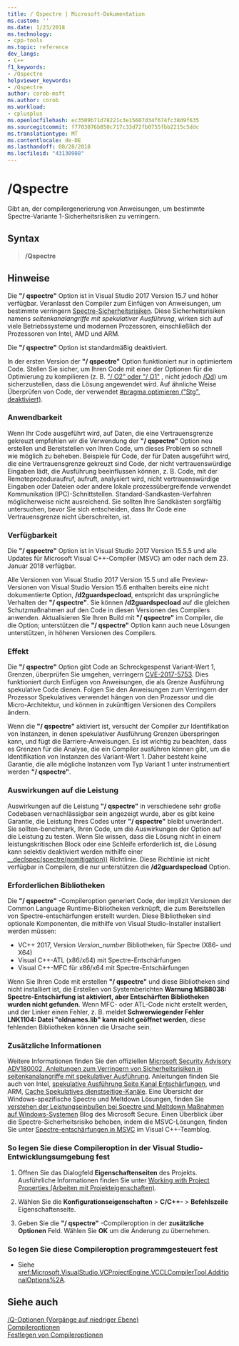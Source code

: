 ```yaml
---
title: / Qspectre | Microsoft-Dokumentation
ms.custom: ''
ms.date: 1/23/2018
ms.technology:
- cpp-tools
ms.topic: reference
dev_langs:
- C++
f1_keywords:
- /Qspectre
helpviewer_keywords:
- /Qspectre
author: corob-msft
ms.author: corob
ms.workload:
- cplusplus
ms.openlocfilehash: ec3509b71d78221c3e15607d34f674fc38d9f635
ms.sourcegitcommit: f7703076b850c717c33d72fb0755fbb2215c5ddc
ms.translationtype: MT
ms.contentlocale: de-DE
ms.lasthandoff: 08/28/2018
ms.locfileid: "43130988"
---
```

# <a name="qspectre"></a>/Qspectre

Gibt an, der compilergenerierung von Anweisungen, um bestimmte Spectre-Variante 1-Sicherheitsrisiken zu verringern.

## <a name="syntax"></a>Syntax

> **/Qspectre**

## <a name="remarks"></a>Hinweise

Die **"/ qspectre"** Option ist in Visual Studio 2017 Version 15.7 und höher verfügbar. Veranlasst den Compiler zum Einfügen von Anweisungen, um bestimmte verringern [Spectre-Sicherheitsrisiken](https://spectreattack.com/spectre.pdf). Diese Sicherheitsrisiken namens *seitenkanalangriffe mit spekulativer Ausführung*, wirken sich auf viele Betriebssysteme und modernen Prozessoren, einschließlich der Prozessoren von Intel, AMD und ARM.

Die **"/ qspectre"** Option ist standardmäßig deaktiviert.

In der ersten Version der **"/ qspectre"** Option funktioniert nur in optimiertem Code. Stellen Sie sicher, um Ihren Code mit einer der Optionen für die Optimierung zu kompilieren (z. B. ["/ O2" oder "/ O1"](o1-o2-minimize-size-maximize-speed.md) , nicht jedoch [/Od](od-disable-debug.md)) um sicherzustellen, dass die Lösung angewendet wird. Auf ähnliche Weise Überprüfen von Code, der verwendet [#pragma optimieren ("Stg", deaktiviert)](../../preprocessor/optimize.md).

### <a name="applicability"></a>Anwendbarkeit

Wenn Ihr Code ausgeführt wird, auf Daten, die eine Vertrauensgrenze gekreuzt empfehlen wir die Verwendung der **"/ qspectre"** Option neu erstellen und Bereitstellen von Ihren Code, um dieses Problem so schnell wie möglich zu beheben. Beispiele für Code, der für Daten ausgeführt wird, die eine Vertrauensgrenze gekreuzt sind Code, der nicht vertrauenswürdige Eingaben lädt, die Ausführung beeinflussen können, z. B. Code, mit der Remoteprozeduraufruf, aufruft, analysiert wird, nicht vertrauenswürdige Eingaben oder Dateien oder andere lokale prozessübergreifende verwendet Kommunikation (IPC)-Schnittstellen. Standard-Sandkasten-Verfahren möglicherweise nicht ausreichend. Sie sollten Ihre Sandkästen sorgfältig untersuchen, bevor Sie sich entscheiden, dass Ihr Code eine Vertrauensgrenze nicht überschreiten, ist.

### <a name="availability"></a>Verfügbarkeit

Die **"/ qspectre"** Option ist in Visual Studio 2017 Version 15.5.5 und alle Updates für Microsoft Visual C++-Compiler (MSVC) am oder nach dem 23. Januar 2018 verfügbar.

Alle Versionen von Visual Studio 2017 Version 15.5 und alle Preview-Versionen von Visual Studio Version 15.6 enthalten bereits eine nicht dokumentierte Option, **/d2guardspecload**, entspricht das ursprüngliche Verhalten der **"/ qspectre"**. Sie können **/d2guardspecload** auf die gleichen Schutzmaßnahmen auf den Code in diesen Versionen des Compilers anwenden. Aktualisieren Sie Ihren Build mit **"/ qspectre"** im Compiler, die die Option; unterstützen die **"/ qspectre"** Option kann auch neue Lösungen unterstützen, in höheren Versionen des Compilers.

### <a name="effect"></a>Effekt

Die **"/ qspectre"** Option gibt Code an Schreckgespenst Variant-Wert 1, Grenzen, überprüfen Sie umgehen, verringern [CVE-2017-5753](https://nvd.nist.gov/vuln/detail/CVE-2017-5753). Dies funktioniert durch Einfügen von Anweisungen, die als Grenze Ausführung spekulative Code dienen. Folgen Sie den Anweisungen zum Verringern der Prozessor Spekulatives verwendet hängen von den Prozessor und die Micro-Architektur, und können in zukünftigen Versionen des Compilers ändern.

Wenn die **"/ qspectre"** aktiviert ist, versucht der Compiler zur Identifikation von Instanzen, in denen spekulativer Ausführung Grenzen überspringen kann, und fügt die Barriere-Anweisungen. Es ist wichtig zu beachten, dass es Grenzen für die Analyse, die ein Compiler ausführen können gibt, um die Identifikation von Instanzen des Variant-Wert 1. Daher besteht keine Garantie, die alle mögliche Instanzen vom Typ Variant 1 unter instrumentiert werden **"/ qspectre"**.

### <a name="performance-impact"></a>Auswirkungen auf die Leistung

Auswirkungen auf die Leistung **"/ qspectre"** in verschiedene sehr große Codebasen vernachlässigbar sein angezeigt wurde, aber es gibt keine Garantie, die Leistung Ihres Codes unter **"/ qspectre"** bleibt unverändert. Sie sollten-benchmark, Ihren Code, um die Auswirkungen der Option auf die Leistung zu testen. Wenn Sie wissen, dass die Lösung nicht in einem leistungskritischen Block oder eine Schleife erforderlich ist, die Lösung kann selektiv deaktiviert werden mithilfe einer [__declspec(spectre(nomitigation))](../../cpp/spectre.md) Richtlinie. Diese Richtlinie ist nicht verfügbar in Compilern, die nur unterstützen die **/d2guardspecload** Option.

### <a name="required-libraries"></a>Erforderlichen Bibliotheken

Die **"/ qspectre"** -Compileroption generiert Code, der implizit Versionen der Common Language Runtime-Bibliotheken verknüpft, die zum Bereitstellen von Spectre-entschärfungen erstellt wurden. Diese Bibliotheken sind optionale Komponenten, die mithilfe von Visual Studio-Installer installiert werden müssen:

- VC++ 2017, Version *Version_number* Bibliotheken, für Spectre (X86- und X64)
- Visual C++-ATL (x86/x64) mit Spectre-Entschärfungen
- Visual C++-MFC für x86/x64 mit Spectre-Entschärfungen

Wenn Sie Ihren Code mit erstellen **"/ qspectre"** und diese Bibliotheken sind nicht installiert ist, die Erstellen von Systemberichten **Warnung MSB8038: Spectre-Entschärfung ist aktiviert, aber Entschärften Bibliotheken wurden nicht gefunden**. Wenn MFC- oder ATL-Code nicht erstellt werden, und der Linker einen Fehler, z. B. meldet **Schwerwiegender Fehler LNK1104: Datei "oldnames.lib" kann nicht geöffnet werden**, diese fehlenden Bibliotheken können die Ursache sein.

### <a name="additional-information"></a>Zusätzliche Informationen

Weitere Informationen finden Sie den offiziellen [Microsoft Security Advisory ADV180002, Anleitungen zum Verringern von Sicherheitsrisiken in seitenkanalangriffe mit spekulativer Ausführung](https://portal.msrc.microsoft.com/en-US/security-guidance/advisory/ADV180002). Anleitungen finden Sie auch von Intel, [spekulative Ausführung Seite Kanal Entschärfungen](https://software.intel.com/sites/default/files/managed/c5/63/336996-Speculative-Execution-Side-Channel-Mitigations.pdf), und ARM, [Cache Spekulatives dienstseitige-Kanäle](https://developer.arm.com/-/media/Files/pdf/Cache_Speculation_Side-channels.pdf). Eine Übersicht der Windows-spezifische Spectre und Meltdown Lösungen, finden Sie [verstehen der Leistungseinbußen bei Spectre und Meltdown Maßnahmen auf Windows-Systemen](https://cloudblogs.microsoft.com/microsoftsecure/2018/01/09/understanding-the-performance-impact-of-spectre-and-meltdown-mitigations-on-windows-systems/) Blog des Microsoft Secure. Einen Überblick über die Spectre-Sicherheitsrisiko behoben, indem die MSVC-Lösungen, finden Sie unter [Spectre-entschärfungen in MSVC](https://blogs.msdn.microsoft.com/vcblog/2018/01/15/spectre-mitigations-in-msvc./) im Visual C++-Teamblog.

### <a name="to-set-this-compiler-option-in-the-visual-studio-development-environment"></a>So legen Sie diese Compileroption in der Visual Studio-Entwicklungsumgebung fest

1. Öffnen Sie das Dialogfeld **Eigenschaftenseiten** des Projekts. Ausführliche Informationen finden Sie unter [Working with Project Properties (Arbeiten mit Projekteigenschaften)](../../ide/working-with-project-properties.md).

1. Wählen Sie die **Konfigurationseigenschaften** > **C/C++-** > **Befehlszeile** Eigenschaftenseite.

1. Geben Sie die **"/ qspectre"** -Compileroption in der **zusätzliche Optionen** Feld. Wählen Sie **OK** um die Änderung zu übernehmen.

### <a name="to-set-this-compiler-option-programmatically"></a>So legen Sie diese Compileroption programmgesteuert fest

- Siehe <xref:Microsoft.VisualStudio.VCProjectEngine.VCCLCompilerTool.AdditionalOptions%2A>.

## <a name="see-also"></a>Siehe auch

[/Q-Optionen (Vorgänge auf niedriger Ebene)](../../build/reference/q-options-low-level-operations.md)  
[Compileroptionen](../../build/reference/compiler-options.md)  
[Festlegen von Compileroptionen](../../build/reference/setting-compiler-options.md)  
